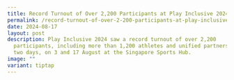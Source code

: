 ```yaml
---
title: Record Turnout of Over 2,200 Participants at Play Inclusive 2024
permalink: /record-turnout-of-over-2-200-participants-at-play-inclusive-2024/
date: 2024-08-17
layout: post
description: Play Inclusive 2024 saw a record turnout of over 2,200
  participants, including more than 1,200 athletes and unified partners, across
  two days, on 3 and 17 August at the Singapore Sports Hub.
image: ""
variant: tiptap
---
```

